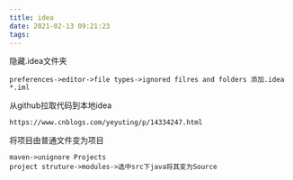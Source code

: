 ```yaml
---
title: idea
date: 2021-02-13 09:21:23
tags:
---
```


隐藏.idea文件夹

```
preferences->editor->file types->ignored filres and folders 添加.idea  *.iml
```

从github拉取代码到本地idea

```
https://www.cnblogs.com/yeyuting/p/14334247.html
```

将项目由普通文件变为项目

```
maven->unignore Projects
project struture->modules->选中src下java将其变为Source
```

